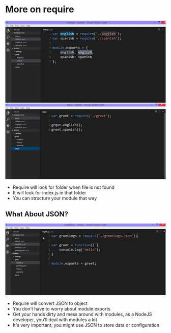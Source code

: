 # More on require

![Require will look for folder when file is not found](../imgs/requireWillLookForFolder.png)
![Require will look for folder when file is not found 2](../imgs/requireWillLookForFolder2.png)

+ Require will look for folder when file is not found
+ It will look for index.js in that folder
+ You can structure your module that way

## What About JSON?

![Require will convert JSON](../imgs/requireWillConvertJSON.png)
+ Require will convert JSON to object
+ You don't have to worry about module.exports
+ Get your hands dirty and mess around with modules, as a NodeJS developer, you'll deal with modules a lot
+ It's very important, you might use JSON to store data or configuration
